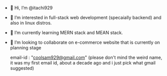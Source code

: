 - 👋 Hi, I’m @itachi929
- 👀 I’m interested in full-stack web development (specaially backend) and also in linux distros.
- 🌱 I’m currently learning MERN stack and MEAN stack.
- 💞️ I’m looking to collaborate on e-commerce website that is currently on planning stage

  email-id : "coolsam929@gmail.com"  (please don't mind the weird name, it was my first email id, about a decade ago and i just pick what gmail suggested)
  
<!---
itachi929/itachi929 is a ✨ special ✨ repository because its `README.md` (this file) appears on your GitHub profile.
You can click the Preview link to take a look at your changes.
--->

